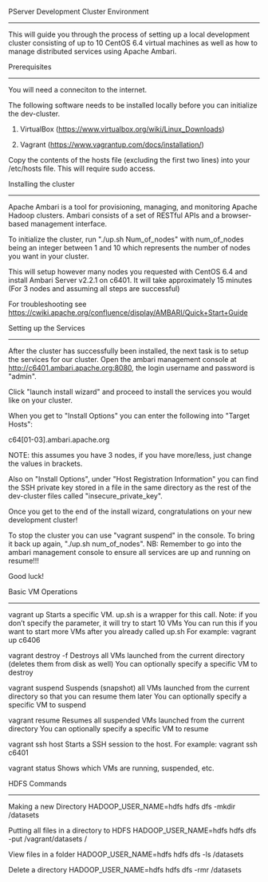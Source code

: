 
PServer Development Cluster Environment
***************************************

This will guide you through the process of setting up a local development cluster consisting of up to 10 CentOS 6.4 virtual machines as well as how to manage distributed services using Apache Ambari.

Prerequisites 
*************

You will need a conneciton to the internet.

The following software needs to be installed locally before you can initialize the dev-cluster.

 1. VirtualBox (https://www.virtualbox.org/wiki/Linux_Downloads)

 2. Vagrant (https://www.vagrantup.com/docs/installation/)

Copy the contents of the hosts file (excluding the first two lines) into your /etc/hosts file. This will require sudo access.

Installing the cluster 
**********************

Apache Ambari is a tool for provisioning, managing, and monitoring Apache Hadoop clusters. Ambari consists of a set of RESTful APIs and a browser-based management interface. 

To initialize the cluster, run "./up.sh Num_of_nodes" with num_of_nodes being an integer between 1 and 10 which represents the number of nodes you want in your cluster.

This will setup however many nodes you requested with CentOS 6.4 and install Ambari Server v2.2.1 on c6401. It will take approximately 15 minutes (For 3 nodes and assuming all steps are successful)

For troubleshooting see https://cwiki.apache.org/confluence/display/AMBARI/Quick+Start+Guide

Setting up the Services
***********************

After the cluster has successfully been installed, the next task is to setup the services for our cluster. Open the ambari management console at http://c6401.ambari.apache.org:8080, the login username and password is "admin".

Click "launch install wizard" and proceed to install the services you would like on your cluster. 

When you get to "Install Options" you can enter the following into "Target Hosts":

c64[01-03].ambari.apache.org

NOTE: this assumes you have 3 nodes, if you have more/less, just change the values in brackets.

Also on "Install Options", under "Host Registration Information" you can find the SSH private key stored in a file in the same directory as the rest of the dev-cluster files called "insecure_private_key".

Once you get to the end of the install wizard, congratulations on your new development cluster!

To stop the cluster you can use "vagrant suspend" in the console. To bring it back up again, "./up.sh num_of_nodes". NB: Remember to go into the ambari management console to ensure all services are up and running on resume!!! 

Good luck!

Basic VM Operations
*******************

vagrant up <vm name>
Starts a specific VM. up.sh is a wrapper for this call.
Note: if you don’t specify the <vm name> parameter, it will try to start 10 VMs 
You can run this if you want to start more VMs after you already called up.sh
For example: vagrant up c6406

vagrant destroy -f
Destroys all VMs launched from the current directory (deletes them from disk as well)
You can optionally specify a specific VM to destroy

vagrant suspend
Suspends (snapshot) all VMs launched from the current directory so that you can resume them later
You can optionally specify a specific VM to suspend

vagrant resume
Resumes all suspended VMs launched from the current directory
You can optionally specify a specific VM to resume

vagrant ssh host
Starts a SSH session to the host. For example: vagrant ssh c6401

vagrant status
Shows which VMs are running, suspended, etc.

HDFS Commands
*************

Making a new Directory
HADOOP_USER_NAME=hdfs hdfs dfs -mkdir /datasets

Putting all files in a directory to HDFS
HADOOP_USER_NAME=hdfs hdfs dfs -put /vagrant/datasets /

View files in a folder
HADOOP_USER_NAME=hdfs hdfs dfs -ls /datasets

Delete a directory
HADOOP_USER_NAME=hdfs hdfs dfs -rmr /datasets


